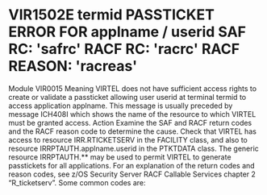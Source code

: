 # VIR1502E termid PASSTICKET ERROR FOR applname / userid SAF RC: 'safrc' RACF RC: 'racrc' RACF REASON: 'racreas'
Module
    VIR0015
Meaning
    VIRTEL does not have sufficient access rights to create or validate a passticket allowing user userid at terminal termid to access application applname. This message is usually preceded by message ICH408I which shows the name of the resource to which VIRTEL must be granted access.
Action
    Examine the SAF and RACF return codes and the RACF reason code to determine the cause. Check that VIRTEL has access to resource IRR.RTICKETSERV in the FACILITY class, and also to resource IRRPTAUTH.applname.userid in the PTKTDATA class. The generic resource IRRPTAUTH.** may be used to permit VIRTEL to generate passtickets for all applications.
    For an explanation of the return codes and reason codes, see z/OS Security Server RACF Callable Services chapter 2 “R_ticketserv”. Some common codes are:
